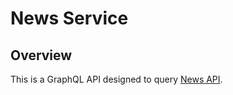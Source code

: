 # News Service

## Overview

This is a GraphQL API designed to query [News API](https://newsapi.org/).
